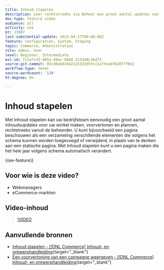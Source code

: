 ```yaml
---
title: Inhoud stapelen
description: Leer rechtstreeks via Beheer een groot aantal updates van de inhoud voor uw winkel maken, hiervan een voorvertoning weergeven en plannen.
doc-type: feature video
audience: all
activity: use
kt: 13907
last-substantial-update: 2023-04-27T00:00:00Z
feature: Configuration, System, Staging
topic: Commerce, Administration
role: Admin, User
level: Beginner, Intermediate
exl-id: fc5a7cd3-905a-49ac-86b8-215dd8c36d73
source-git-commit: 85cd8ab916d2125333d5fe11affeab7620f7f6b1
workflow-type: tm+mt
source-wordcount: '138'
ht-degree: 0%

---
```


# Inhoud stapelen

Met Inhoud stapelen kan uw bedrijfsteam eenvoudig een groot aantal inhoudsupdates voor uw winkel maken, voorvertonen en plannen, rechtstreeks vanuit de beheerder. U kunt bijvoorbeeld een pagina beschouwen als een verzameling verschillende elementen die volgens het schema kunnen worden toegevoegd of verwijderd, in plaats van te denken aan een statische pagina. Met Inhoud stapelen kunt u een pagina maken die het hele jaar volgens schema automatisch verandert.

{{ee-feature}}

## Voor wie is deze video?

- Webmanagers
- eCommerce-markten

## Video-inhoud

>[!VIDEO](https://video.tv.adobe.com/v/343784?quality=12&learn=on)

## Aanvullende bronnen

- [Inhoud stapelen - [!DNL Commerce] Inhoud- en ontwerphandleiding](https://experienceleague.adobe.com/docs/commerce-admin/content-design/staging/content-staging.html){target="_blank"}
- [Een voorvertoning van een campagne weergeven - [!DNL Commerce] Inhoud- en ontwerphandleiding](https://experienceleague.adobe.com/docs/commerce-admin/content-design/staging/content-staging-preview.html){target="_blank"}
